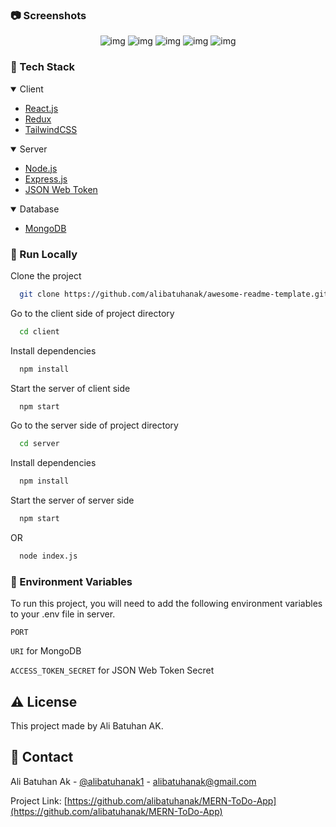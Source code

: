 ### :camera: Screenshots

<div align="center">
  <img src="https://github.com/alibatuhanak/MERN-ToDo_App/blob/main/images/1.png" alt="img"/>
    <img src="https://github.com/alibatuhanak/MERN-ToDo_App/blob/main/images/2.png" alt="img"/>
    <img src="https://github.com/alibatuhanak/MERN-ToDo_App/blob/main/images/3.png" alt="img"/>
    <img src="https://github.com/alibatuhanak/MERN-ToDo_App/blob/main/images/4.png" alt="img"/>
    <img src="https://github.com/alibatuhanak/MERN-ToDo_App/blob/main/images/5.png" alt="img"/>
</div>

### :space_invader: Tech Stack

<details open>
  <summary>Client</summary>
  <ul>
    <li><a href="https://reactjs.org/">React.js</a></li>
     <li><a href="https://redux.js.org/">Redux</a></li>
    <li><a href="https://tailwindcss.com/">TailwindCSS</a></li>
  </ul>
</details>

<details open>
  <summary>Server</summary>
  <ul>
    <li><a href="https://nodejs.org/en">Node.js</a></li>
    <li><a href="https://expressjs.com/">Express.js</a></li>
     <li><a href="https:/jwt.io/">JSON Web Token</a></li>
  </ul>
</details>

<details open>
<summary>Database</summary>
  <ul>
    <li><a href="https://www.mongodb.com/">MongoDB</a></li>
  </ul>
</details>

### :running: Run Locally

Clone the project

```bash
  git clone https://github.com/alibatuhanak/awesome-readme-template.git
```

Go to the client side of project directory

```bash
  cd client
```

Install dependencies

```bash
  npm install
```

Start the server of client side

```bash
  npm start
```

Go to the server side of project directory

```bash
  cd server
```

Install dependencies

```bash
  npm install
```

Start the server of server side

```bash
  npm start
```

OR

```bash
  node index.js
```

### :key: Environment Variables

To run this project, you will need to add the following environment variables to your .env file in server.

`PORT`

`URI` for MongoDB

`ACCESS_TOKEN_SECRET` for JSON Web Token Secret

## :warning: License

This project made by Ali Batuhan AK.

## :handshake: Contact

Ali Batuhan Ak - [@alibatuhanak1](https://twitter.com/alibatuhanak1) - alibatuhanak@gmail.com

Project Link: [https://github.com/alibatuhanak/MERN-ToDo-App](https://github.com/alibatuhanak/MERN-ToDo-App)
